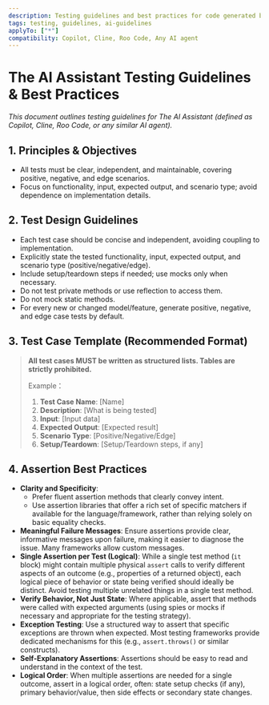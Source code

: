 ```yaml
---
description: Testing guidelines and best practices for code generated by The AI Assistant.
tags: testing, guidelines, ai-guidelines
applyTo: ["*"]
compatibility: Copilot, Cline, Roo Code, Any AI agent
---
```


# The AI Assistant Testing Guidelines & Best Practices

*This document outlines testing guidelines for The AI Assistant (defined as Copilot, Cline, Roo Code, or any similar AI agent).*

## 1. Principles & Objectives

- All tests must be clear, independent, and maintainable, covering positive, negative, and edge scenarios.
- Focus on functionality, input, expected output, and scenario type; avoid dependence on implementation details.

## 2. Test Design Guidelines

- Each test case should be concise and independent, avoiding coupling to implementation.
- Explicitly state the tested functionality, input, expected output, and scenario type (positive/negative/edge).
- Include setup/teardown steps if needed; use mocks only when necessary.
- Do not test private methods or use reflection to access them.
- Do not mock static methods.
- For every new or changed model/feature, generate positive, negative, and edge case tests by default.

## 3. Test Case Template (Recommended Format)

> **All test cases MUST be written as structured lists. Tables are strictly prohibited.**
>
> Example：
>
> 1. **Test Case Name**: [Name]
> 2. **Description**: [What is being tested]
> 3. **Input**: [Input data]
> 4. **Expected Output**: [Expected result]
> 5. **Scenario Type**: [Positive/Negative/Edge]
> 6. **Setup/Teardown**: [Setup/Teardown steps, if any]

## 4. Assertion Best Practices

- **Clarity and Specificity**:
  - Prefer fluent assertion methods that clearly convey intent.
  - Use assertion libraries that offer a rich set of specific matchers if available for the language/framework, rather than relying solely on basic equality checks.
- **Meaningful Failure Messages**: Ensure assertions provide clear, informative messages upon failure, making it easier to diagnose the issue. Many frameworks allow custom messages.
- **Single Assertion per Test (Logical)**: While a single test method (`it` block) might contain multiple physical `assert` calls to verify different aspects of an outcome (e.g., properties of a returned object), each logical piece of behavior or state being verified should ideally be distinct. Avoid testing multiple unrelated things in a single test method.
- **Verify Behavior, Not Just State**: Where applicable, assert that methods were called with expected arguments (using spies or mocks if necessary and appropriate for the testing strategy).
- **Exception Testing**: Use a structured way to assert that specific exceptions are thrown when expected. Most testing frameworks provide dedicated mechanisms for this (e.g., `assert.throws()` or similar constructs).
- **Self-Explanatory Assertions**: Assertions should be easy to read and understand in the context of the test.
- **Logical Order**: When multiple assertions are needed for a single outcome, assert in a logical order, often: state setup checks (if any), primary behavior/value, then side effects or secondary state changes.
